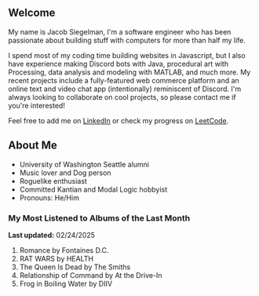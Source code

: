 
## Welcome
My name is Jacob Siegelman, I'm a software engineer who has been passionate about building stuff with computers for more than half my life.

I spend most of my coding time building websites in Javascript, but I also have experience making Discord bots with Java, procedural art with Processing, data analysis and modeling with MATLAB, and much more. My recent projects include a fully-featured web commerce platform and an online text and video chat app (intentionally) reminiscent of Discord. I'm always looking to collaborate on cool projects, so please contact me if you're interested!

Feel free to add me on [LinkedIn](https://www.linkedin.com/in/jacob-siegelman/) or check my progress on [LeetCode](https://leetcode.com/jsiegelman/).

## About Me
- University of Washington Seattle alumni
- Music lover and Dog person
- Roguelike enthusiast
- Committed Kantian and Modal Logic hobbyist
- Pronouns: He/Him

### My Most Listened to Albums of the Last Month
**Last updated:** 02/24/2025 <!-- lfm -->   
1. <!-- lfm -->Romance by Fontaines D.C.  
2. <!-- lfm -->RAT WARS by HEALTH  
3. <!-- lfm -->The Queen Is Dead by The Smiths  
4. <!-- lfm -->Relationship of Command by At the Drive-In  
5. <!-- lfm -->Frog in Boiling Water by DIIV  
